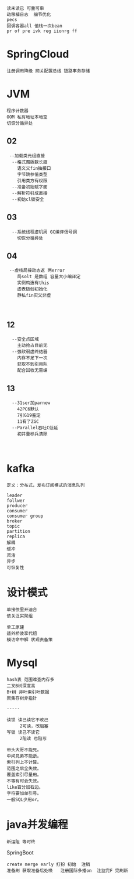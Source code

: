 ```
读未读已 可重可串
动移植日志  细节优化
pecs
回调容器all 值栈一次bean
pr of pre ivk reg iionrg ff
```

# SpringCloud

```
注册调用降级 网关配置总线 链路事务存储
```

# JVM

```
程序计数器
OOM 私有地址本地空
切恢分循异处
```



## 02

```
 --加载类元组直接
  --格式魔版数长度
    语义父fin抽接口
	字节跳参值类型
	引用类方有权限
  --准备初始赋字面
  --解析符引成直接
  --初始cl锁安全
```



## 03

```
  --系统线程虚机周 GC编译信号调
    切恢分循异处
```



## 04

```
 --虚栈局操动态返 两error
    局solt 是数组 容量大小编译定
	实例构造有this 
	虚表链创初始化
	静私fin实父非虚
```

​	

## 12

```
  --安全点区域
    主动抢占目前无
  --强软弱虚终结器
    内存不足下一次
	获取不到引用队
	配合回收无需编
```



## 13

```
  --31ser加parnew
    42PC6默认
	7引G19鉴定
	11有了ZGC
  --Parallel吞吐C低延
    初并重标兵清除
```

​	



# kafka

```
定义：分布式，发布订阅模式的消息队列

leader
follwer
producer
consumer
consumer group
broker
topic
partition
replica
解耦
缓冲
灵活
异步
可恢复性
```



# 设计模式

```
单接依里开迪合
依关泛实聚组

单工原建
适外桥装享代组
模访命中解 状观责备策
```



# Mysql

```
hash表 范围难查内存多
二叉B树深度高
B+树 非叶索引叶数据
聚集存树非指针

-----

读锁 读己读它不改己
     2可读，改阻塞
写锁 读己不读它
     2阻读 也阻写
     
带头大哥不能死。
中间兄弟不能断。
索引列上不计算。
范围之后全失效。
覆盖索引尽量用。
不等有时会失效。
like百分加右边。
字符要加单引号。
一般SQL少用or。
```



# java并发编程

```
新运阻 等时终
```



SpringBoot

```
create merge early 打扮 初始  注销
准备刷 获取准备后处唤   注册国际多播on  注监完F 完刷新
```

